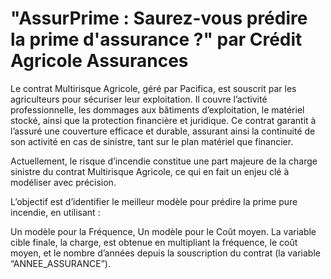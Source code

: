 # "AssurPrime : Saurez-vous prédire la prime d'assurance ?" par Crédit Agricole Assurances

Le contrat Multirisque Agricole, géré par Pacifica, est souscrit par les agriculteurs pour sécuriser leur exploitation. Il couvre l’activité professionnelle, les dommages aux bâtiments d’exploitation, le matériel stocké, ainsi que la protection financière et juridique. Ce contrat garantit à l’assuré une couverture efficace et durable, assurant ainsi la continuité de son activité en cas de sinistre, tant sur le plan matériel que financier.

Actuellement, le risque d’incendie constitue une part majeure de la charge sinistre du contrat Multirisque Agricole, ce qui en fait un enjeu clé à modéliser avec précision.

L’objectif est d’identifier le meilleur modèle pour prédire la prime pure incendie, en utilisant :

Un modèle pour la Fréquence,
Un modèle pour le Coût moyen.
La variable cible finale, la charge, est obtenue en multipliant la fréquence, le coût moyen, et le nombre d’années depuis la souscription du contrat (la variable “ANNEE_ASSURANCE”).
